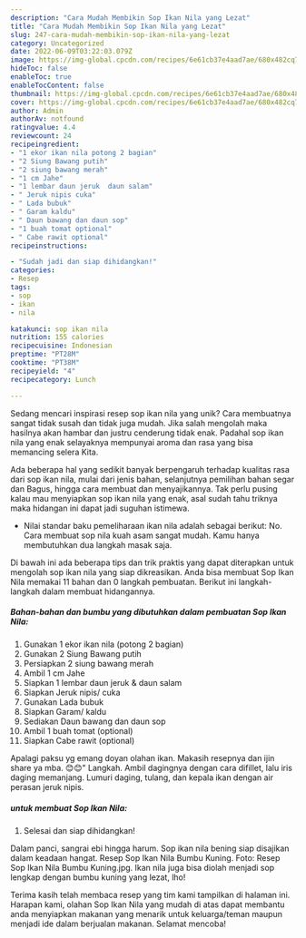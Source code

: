 ```yaml
---
description: "Cara Mudah Membikin Sop Ikan Nila yang Lezat"
title: "Cara Mudah Membikin Sop Ikan Nila yang Lezat"
slug: 247-cara-mudah-membikin-sop-ikan-nila-yang-lezat
category: Uncategorized
date: 2022-06-09T03:22:03.079Z
image: https://img-global.cpcdn.com/recipes/6e61cb37e4aad7ae/680x482cq70/sop-ikan-nila-foto-resep-utama.jpg
hideToc: false
enableToc: true
enableTocContent: false
thumbnail: https://img-global.cpcdn.com/recipes/6e61cb37e4aad7ae/680x482cq70/sop-ikan-nila-foto-resep-utama.jpg
cover: https://img-global.cpcdn.com/recipes/6e61cb37e4aad7ae/680x482cq70/sop-ikan-nila-foto-resep-utama.jpg
author: Admin
authorAv: notfound
ratingvalue: 4.4
reviewcount: 24
recipeingredient:
- "1 ekor ikan nila potong 2 bagian"
- "2 Siung Bawang putih"
- "2 siung bawang merah"
- "1 cm Jahe"
- "1 lembar daun jeruk  daun salam"
- " Jeruk nipis cuka"
- " Lada bubuk"
- " Garam kaldu"
- " Daun bawang dan daun sop"
- "1 buah tomat optional"
- " Cabe rawit optional"
recipeinstructions:

- "Sudah jadi dan siap dihidangkan!"
categories:
- Resep
tags:
- sop
- ikan
- nila

katakunci: sop ikan nila 
nutrition: 155 calories
recipecuisine: Indonesian
preptime: "PT28M"
cooktime: "PT38M"
recipeyield: "4"
recipecategory: Lunch

---
```





Sedang mencari inspirasi resep sop ikan nila yang unik? Cara membuatnya sangat tidak susah dan tidak juga mudah. Jika salah mengolah maka hasilnya akan hambar dan justru cenderung tidak enak. Padahal sop ikan nila yang enak selayaknya mempunyai aroma dan rasa yang bisa memancing selera Kita.





Ada beberapa hal yang sedikit banyak berpengaruh terhadap kualitas rasa dari sop ikan nila, mulai dari jenis bahan, selanjutnya pemilihan bahan segar dan Bagus, hingga cara membuat dan menyajikannya. Tak perlu pusing kalau mau menyiapkan sop ikan nila yang enak,      asal sudah tahu triknya maka hidangan ini dapat jadi suguhan istimewa.














- Nilai standar baku pemeliharaan ikan nila adalah sebagai berikut: No. Cara membuat sop nila kuah asam sangat mudah. Kamu hanya membutuhkan dua langkah masak saja.






Di bawah ini ada beberapa tips dan trik praktis yang dapat diterapkan untuk mengolah sop ikan nila yang siap dikreasikan. Anda bisa membuat Sop Ikan Nila memakai 11 bahan dan 0 langkah pembuatan. Berikut ini langkah-langkah dalam membuat hidangannya.

<!--inarticleads1-->

##### Bahan-bahan dan bumbu yang dibutuhkan dalam pembuatan Sop Ikan Nila:

1. Gunakan 1 ekor ikan nila (potong 2 bagian)
1. Gunakan 2 Siung Bawang putih
1. Persiapkan 2 siung bawang merah
1. Ambil 1 cm Jahe
1. Siapkan 1 lembar daun jeruk &amp; daun salam
1. Siapkan  Jeruk nipis/ cuka
1. Gunakan  Lada bubuk
1. Siapkan  Garam/ kaldu
1. Sediakan  Daun bawang dan daun sop
1. Ambil 1 buah tomat (optional)
1. Siapkan  Cabe rawit (optional)


Apalagi paksu yg emang doyan olahan ikan. Makasih resepnya dan ijin share ya mba. 😊😊&#34; Langkah. Ambil dagingnya dengan cara difillet, lalu iris daging memanjang. Lumuri daging, tulang, dan kepala ikan dengan air perasan jeruk nipis. 

<!--inarticleads2-->

#####  untuk membuat Sop Ikan Nila:


1. Selesai dan siap dihidangkan!

Dalam panci, sangrai ebi hingga harum. Sop ikan nila bening siap disajikan dalam keadaan hangat. Resep Sop Ikan Nila Bumbu Kuning. Foto: Resep Sop Ikan Nila Bumbu Kuning.jpg. Ikan nila juga bisa diolah menjadi sop lengkap dengan bumbu kuning yang lezat, lho! 

Terima kasih telah membaca resep yang tim kami tampilkan di halaman ini. Harapan kami, olahan Sop Ikan Nila yang mudah di atas dapat membantu anda menyiapkan makanan yang menarik untuk keluarga/teman maupun menjadi ide dalam berjualan makanan. Selamat mencoba!
